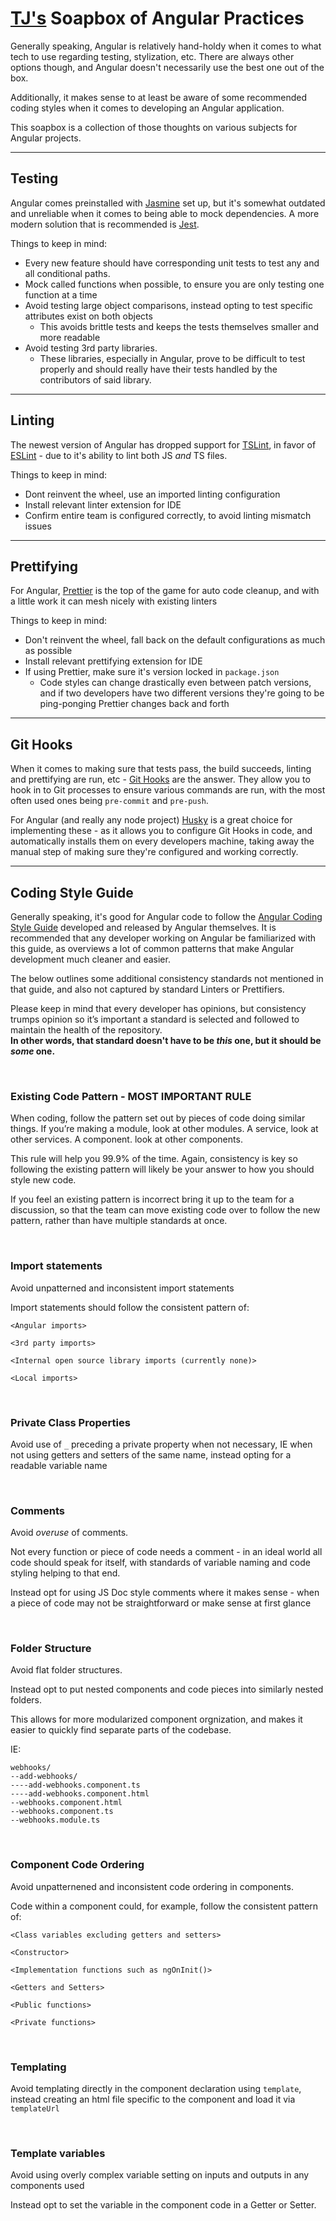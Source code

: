 # [TJ's](https://github.com/tj-boyle) Soapbox of Angular Practices

Generally speaking, Angular is relatively hand-holdy when it comes to what tech to use regarding testing, stylization, etc. There are always other options though, and Angular doesn't necessarily use the best one out of the box.

Additionally, it makes sense to at least be aware of some recommended coding styles when it comes to developing an Angular application.

This soapbox is a collection of those thoughts on various subjects for Angular projects.

***

## Testing
Angular comes preinstalled with [Jasmine](https://jasmine.github.io/) set up, but it's somewhat outdated and unreliable when it comes to being able to mock dependencies. A more modern solution that is recommended is [Jest](https://jestjs.io/).

Things to keep in mind:
- Every new feature should have corresponding unit tests to test any and all conditional paths.
- Mock called functions when possible, to ensure you are only testing one function at a time
- Avoid testing large object comparisons, instead opting to test specific attributes exist on both objects
  - This avoids brittle tests and keeps the tests themselves smaller and more readable
- Avoid testing 3rd party libraries. 
  - These libraries, especially in Angular, prove to be difficult to test properly and should really have their tests handled by the contributors of said library. 

***

## Linting
The newest version of Angular has dropped support for [TSLint](https://palantir.github.io/tslint/), in favor of [ESLint](https://eslint.org/) - due to it's ability to lint both JS _and_ TS files. 

Things to keep in mind:
- Dont reinvent the wheel, use an imported linting configuration
- Install relevant linter extension for IDE
- Confirm entire team is configured correctly, to avoid linting mismatch issues

*** 
## Prettifying
For Angular, [Prettier](https://prettier.io/) is the top of the game for auto code cleanup, and with a little work it can mesh nicely with existing linters

Things to keep in mind:
- Don't reinvent the wheel, fall back on the default configurations as much as possible
- Install relevant prettifying extension for IDE
- If using Prettier, make sure it's version locked in `package.json` 
  - Code styles can change drastically even between patch versions, and if two developers have two different versions they're going to be ping-ponging Prettier changes back and forth

***

## Git Hooks
When it comes to making sure that tests pass, the build succeeds, linting and prettifying are run, etc - [Git Hooks](https://git-scm.com/docs/githooks) are the answer. They allow you to hook in to Git processes to ensure various commands are run, with the most often used ones being `pre-commit` and `pre-push`.

For Angular (and really any node project) [Husky](https://github.com/typicode/husky/tree/master) is a great choice for implementing these - as it allows you to configure Git Hooks in code, and automatically installs them on every developers machine, taking away the manual step of making sure they're configured and working correctly. 

***

## Coding Style Guide
Generally speaking, it's good for Angular code to follow the [Angular Coding Style Guide](https://angular.io/guide/styleguide) developed and released by Angular themselves. It is recommended that any developer working on Angular be familiarized with this guide, as overviews a lot of common patterns that make Angular development much cleaner and easier.

The below outlines some additional consistency standards not mentioned in that guide, and also not captured by standard Linters or Prettifiers.

Please keep in mind that every developer has opinions, but consistency trumps opinion so it’s important a standard is selected and followed to maintain the health of the repository. <br>
**In other words, that standard doesn't have to be _this_ one, but it should be _some_ one.**

<br>

### Existing Code Pattern - MOST IMPORTANT RULE
When coding, follow the pattern set out by pieces of code doing similar things.
If you’re making a module, look at other modules. A service, look at other services. A component. look at other components.

This rule will help you 99.9% of the time. 
Again, consistency is key so following the existing pattern will likely be your answer to how you should style new code.

If you feel an existing pattern is incorrect bring it up to the team for a discussion, so that the team can move existing code over to follow the new pattern, rather than have multiple standards at once.

<br>

### Import statements
Avoid unpatterned and inconsistent import statements

Import statements should follow the consistent pattern of:
```
<Angular imports>

<3rd party imports>

<Internal open source library imports (currently none)>

<Local imports>
```

<br>

### Private Class Properties
Avoid use of `_` preceding a private property when not necessary, IE when not using getters and setters of the same name, instead opting for a readable variable name

<br>

### Comments
Avoid _overuse_ of comments.

Not every function or piece of code needs a comment - in an ideal world all code should speak for itself, with standards of variable naming and code styling helping to that end. 

Instead opt for using JS Doc style comments where it makes sense - when a piece of code may not be straightforward or make sense at first glance

<br>

### Folder Structure
Avoid flat folder structures.

Instead opt to put nested components and code pieces into similarly nested folders.

This allows for more modularized component orgnization, and makes it easier to quickly find separate parts of the codebase.

IE:
```
webhooks/
--add-webhooks/
----add-webhooks.component.ts
----add-webhooks.component.html
--webhooks.component.html
--webhooks.component.ts
--webhooks.module.ts
```

<br>

### Component Code Ordering
Avoid unpatternened and inconsistent code ordering in components. 

Code within a component could, for example, follow the consistent pattern of:

```
<Class variables excluding getters and setters>

<Constructor>

<Implementation functions such as ngOnInit()>

<Getters and Setters>

<Public functions>

<Private functions>
```

<br>

### Templating
Avoid templating directly in the component declaration using `template`, instead creating an html file specific to the component and load it via `templateUrl`

<br>

### Template variables
Avoid using overly complex variable setting on inputs and outputs in any components used

Instead opt to set the variable in the component code in a Getter or Setter. 